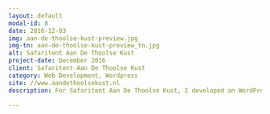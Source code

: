 ```yaml
---
layout: default
modal-id: 8
date: 2016-12-03
img: aan-de-thoolse-kust-preview.jpg
img-tn: aan-de-thoolse-kust-preview_tn.jpg
alt: Safaritent Aan De Thoolse Kust
project-date: December 2016
client: Safaritent Aan De Thoolse Kust
category: Web Development, Wordpress
site: //www.aandethoolsekust.nl
description: For Safaritent Aan De Thoolse Kust, I developed an WordPress website for their tent located in Poortvliet ( Zeeland ). They offer a glamping experience right next to the sea, the site offers users the option to come in contact the landlords.

---
```

